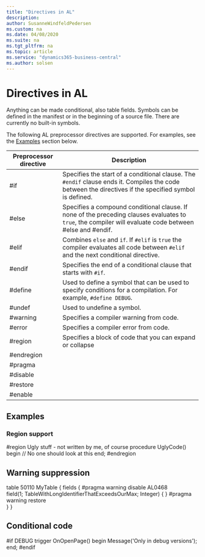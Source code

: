 ```yaml
---
title: "Directives in AL"
description: 
author: SusanneWindfeldPedersen
ms.custom: na
ms.date: 04/08/2020
ms.suite: na
ms.tgt_pltfrm: na
ms.topic: article
ms.service: "dynamics365-business-central"
ms.author: solsen
---
```


# Directives in AL

Anything can be made conditional, also table fields. Symbols can be defined in the manifest or in the beginning of a source file. There are currently no built-in symbols.

<!-- There is a server side check-in that create ParseOptions from manifest and it when parsing up syntax trees. -->

The following AL preprocessor directives are supported. For examples, see the [Examples](devenv-directives-in-al-md#Examples) section below.

|Preprocessor directive |Description |
|-----------------------|------------|
|#if                    | Specifies the start of a conditional clause. The `#endif` clause ends it. Compiles the code between the directives if the specified symbol is defined. |
|#else                  | Specifies a compound conditional clause. If none of the preceding clauses evaluates to `true`, the compiler will evaluate code between #else and #endif. |
|#elif                  | Combines `else` and `if`. If `#elif` is `true` the compiler evaluates all code between `#elif` and the next conditional directive.|
|#endif                 | Specifies the end of a conditional clause that starts with `#if`. |
|#define                | Used to define a symbol that can be used to specify conditions for a compilation. For example, `#define DEBUG`. |
|#undef                 | Used to undefine a symbol.  |
|#warning               | Specifies a compiler warning from code.  |
|#error                 | Specifies a compiler error from code. |
|#region                | Specifies a block of code that you can expand or collapse |
|#endregion             |  |
|#pragma                |  |
|#disable               |  |
|#restore               |  |
|#enable                |  |

## Examples

### Region support

#region Ugly stuff - not written by me, of course
    procedure UglyCode()
    begin
        // No one should look at this
    end;
#endregion

## Warning suppression

table 50110 MyTable
{
    fields
    {
#pragma warning disable AL0468         
        field(1; TableWithLongIdentifierThatExceedsOurMax; Integer) { }
#pragma warning restore        
    }
}

## Conditional code

#if DEBUG
    trigger OnOpenPage()
    begin
        Message('Only in debug versions');
    end;
#endif

